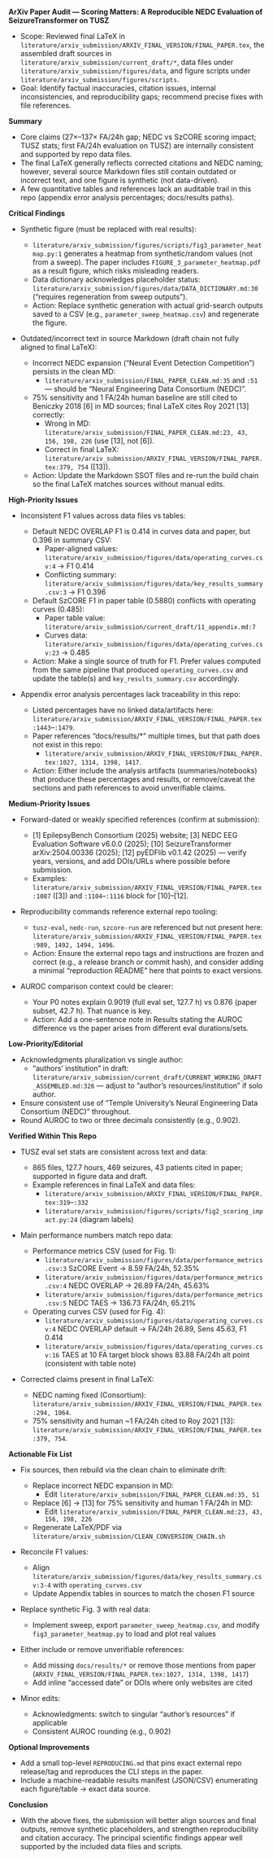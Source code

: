 **ArXiv Paper Audit — Scoring Matters: A Reproducible NEDC Evaluation of SeizureTransformer on TUSZ**

- Scope: Reviewed final LaTeX in `literature/arxiv_submission/ARXIV_FINAL_VERSION/FINAL_PAPER.tex`, the assembled draft sources in `literature/arxiv_submission/current_draft/*`, data files under `literature/arxiv_submission/figures/data`, and figure scripts under `literature/arxiv_submission/figures/scripts`.
- Goal: Identify factual inaccuracies, citation issues, internal inconsistencies, and reproducibility gaps; recommend precise fixes with file references.

**Summary**
- Core claims (27×–137× FA/24h gap; NEDC vs SzCORE scoring impact; TUSZ stats; first FA/24h evaluation on TUSZ) are internally consistent and supported by repo data files.
- The final LaTeX generally reflects corrected citations and NEDC naming; however, several source Markdown files still contain outdated or incorrect text, and one figure is synthetic (not data-driven).
- A few quantitative tables and references lack an auditable trail in this repo (appendix error analysis percentages; docs/results paths).

**Critical Findings**
- Synthetic figure (must be replaced with real results):
  - `literature/arxiv_submission/figures/scripts/fig3_parameter_heatmap.py:1` generates a heatmap from synthetic/random values (not from a sweep). The paper includes `FIGURE_3_parameter_heatmap.pdf` as a result figure, which risks misleading readers.
  - Data dictionary acknowledges placeholder status: `literature/arxiv_submission/figures/data/DATA_DICTIONARY.md:30` (“requires regeneration from sweep outputs”).
  - Action: Replace synthetic generation with actual grid-search outputs saved to a CSV (e.g., `parameter_sweep_heatmap.csv`) and regenerate the figure.

- Outdated/incorrect text in source Markdown (draft chain not fully aligned to final LaTeX):
  - Incorrect NEDC expansion (“Neural Event Detection Competition”) persists in the clean MD:
    - `literature/arxiv_submission/FINAL_PAPER_CLEAN.md:35` and `:51` — should be “Neural Engineering Data Consortium (NEDC)”.
  - 75% sensitivity and 1 FA/24h human baseline are still cited to Beniczky 2018 [6] in MD sources; final LaTeX cites Roy 2021 [13] correctly:
    - Wrong in MD: `literature/arxiv_submission/FINAL_PAPER_CLEAN.md:23, 43, 156, 198, 226` (use [13], not [6]).
    - Correct in final LaTeX: `literature/arxiv_submission/ARXIV_FINAL_VERSION/FINAL_PAPER.tex:379, 754` ([13]).
  - Action: Update the Markdown SSOT files and re-run the build chain so the final LaTeX matches sources without manual edits.

**High-Priority Issues**
- Inconsistent F1 values across data files vs tables:
  - Default NEDC OVERLAP F1 is 0.414 in curves data and paper, but 0.396 in summary CSV:
    - Paper-aligned values: `literature/arxiv_submission/figures/data/operating_curves.csv:4` → F1 0.414
    - Conflicting summary: `literature/arxiv_submission/figures/data/key_results_summary.csv:3` → F1 0.396
  - Default SzCORE F1 in paper table (0.5880) conflicts with operating curves (0.485):
    - Paper table value: `literature/arxiv_submission/current_draft/11_appendix.md:7`
    - Curves data: `literature/arxiv_submission/figures/data/operating_curves.csv:23` → 0.485
  - Action: Make a single source of truth for F1. Prefer values computed from the same pipeline that produced `operating_curves.csv` and update the table(s) and `key_results_summary.csv` accordingly.

- Appendix error analysis percentages lack traceability in this repo:
  - Listed percentages have no linked data/artifacts here: `literature/arxiv_submission/ARXIV_FINAL_VERSION/FINAL_PAPER.tex:1443`–`:1479`.
  - Paper references “docs/results/*” multiple times, but that path does not exist in this repo:
    - `literature/arxiv_submission/ARXIV_FINAL_VERSION/FINAL_PAPER.tex:1027, 1314, 1398, 1417`.
  - Action: Either include the analysis artifacts (summaries/notebooks) that produce these percentages and results, or remove/caveat the sections and path references to avoid unverifiable claims.

**Medium-Priority Issues**
- Forward-dated or weakly specified references (confirm at submission):
  - [1] EpilepsyBench Consortium (2025) website; [3] NEDC EEG Evaluation Software v6.0.0 (2025); [10] SeizureTransformer arXiv:2504.00336 (2025); [12] pyEDFlib v0.1.42 (2025) — verify years, versions, and add DOIs/URLs where possible before submission.
  - Examples: `literature/arxiv_submission/ARXIV_FINAL_VERSION/FINAL_PAPER.tex:1087` ([3]) and `:1104`–`:1116` block for [10]–[12].

- Reproducibility commands reference external repo tooling:
  - `tusz-eval`, `nedc-run`, `szcore-run` are referenced but not present here: `literature/arxiv_submission/ARXIV_FINAL_VERSION/FINAL_PAPER.tex:989, 1492, 1494, 1496`.
  - Action: Ensure the external repo tags and instructions are frozen and correct (e.g., a release branch or commit hash), and consider adding a minimal “reproduction README” here that points to exact versions.

- AUROC comparison context could be clearer:
  - Your P0 notes explain 0.9019 (full eval set, 127.7 h) vs 0.876 (paper subset, 42.7 h). That nuance is key.
  - Action: Add a one-sentence note in Results stating the AUROC difference vs the paper arises from different eval durations/sets.

**Low-Priority/Editorial**
- Acknowledgments pluralization vs single author:
  - “authors’ institution” in draft: `literature/arxiv_submission/current_draft/CURRENT_WORKING_DRAFT_ASSEMBLED.md:326` — adjust to “author’s resources/institution” if solo author.
- Ensure consistent use of “Temple University’s Neural Engineering Data Consortium (NEDC)” throughout.
- Round AUROC to two or three decimals consistently (e.g., 0.902).

**Verified Within This Repo**
- TUSZ eval set stats are consistent across text and data:
  - 865 files, 127.7 hours, 469 seizures, 43 patients cited in paper; supported in figure data and draft.
  - Example references in final LaTeX and data files:
    - `literature/arxiv_submission/ARXIV_FINAL_VERSION/FINAL_PAPER.tex:319`–`:332`
    - `literature/arxiv_submission/figures/scripts/fig2_scoring_impact.py:24` (diagram labels)

- Main performance numbers match repo data:
  - Performance metrics CSV (used for Fig. 1):
    - `literature/arxiv_submission/figures/data/performance_metrics.csv:3` SzCORE Event → 8.59 FA/24h, 52.35%
    - `literature/arxiv_submission/figures/data/performance_metrics.csv:4` NEDC OVERLAP → 26.89 FA/24h, 45.63%
    - `literature/arxiv_submission/figures/data/performance_metrics.csv:5` NEDC TAES → 136.73 FA/24h, 65.21%
  - Operating curves CSV (used for Fig. 4):
    - `literature/arxiv_submission/figures/data/operating_curves.csv:4` NEDC OVERLAP default → FA/24h 26.89, Sens 45.63, F1 0.414
    - `literature/arxiv_submission/figures/data/operating_curves.csv:16` TAES at 10 FA target block shows 83.88 FA/24h alt point (consistent with table note)

- Corrected claims present in final LaTeX:
  - NEDC naming fixed (Consortium): `literature/arxiv_submission/ARXIV_FINAL_VERSION/FINAL_PAPER.tex:294, 1064`.
  - 75% sensitivity and human ~1 FA/24h cited to Roy 2021 [13]: `literature/arxiv_submission/ARXIV_FINAL_VERSION/FINAL_PAPER.tex:379, 754`.

**Actionable Fix List**
- Fix sources, then rebuild via the clean chain to eliminate drift:
  - Replace incorrect NEDC expansion in MD:
    - Edit `literature/arxiv_submission/FINAL_PAPER_CLEAN.md:35, 51`
  - Replace [6] → [13] for 75% sensitivity and human 1 FA/24h in MD:
    - Edit `literature/arxiv_submission/FINAL_PAPER_CLEAN.md:23, 43, 156, 198, 226`
  - Regenerate LaTeX/PDF via `literature/arxiv_submission/CLEAN_CONVERSION_CHAIN.sh`

- Reconcile F1 values:
  - Align `literature/arxiv_submission/figures/data/key_results_summary.csv:3-4` with `operating_curves.csv`
  - Update Appendix tables in sources to match the chosen F1 source

- Replace synthetic Fig. 3 with real data:
  - Implement sweep, export `parameter_sweep_heatmap.csv`, and modify `fig3_parameter_heatmap.py` to load and plot real values

- Either include or remove unverifiable references:
  - Add missing `docs/results/*` or remove those mentions from paper (`ARXIV_FINAL_VERSION/FINAL_PAPER.tex:1027, 1314, 1398, 1417`)
  - Add inline “accessed date” or DOIs where only websites are cited

- Minor edits:
  - Acknowledgments: switch to singular “author’s resources” if applicable
  - Consistent AUROC rounding (e.g., 0.902)

**Optional Improvements**
- Add a small top-level `REPRODUCING.md` that pins exact external repo release/tag and reproduces the CLI steps in the paper.
- Include a machine-readable results manifest (JSON/CSV) enumerating each figure/table → exact data source.

**Conclusion**
- With the above fixes, the submission will better align sources and final outputs, remove synthetic placeholders, and strengthen reproducibility and citation accuracy. The principal scientific findings appear well supported by the included data files and scripts.

